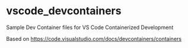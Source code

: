 # vscode_devcontainers
Sample Dev Container files for VS Code Containerized Development

Based on https://code.visualstudio.com/docs/devcontainers/containers
